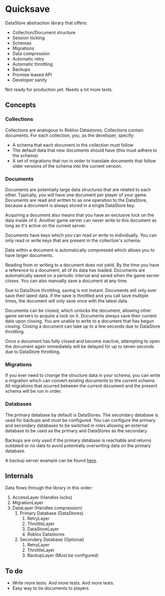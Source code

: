 # Quicksave

DataStore abstraction library that offers:

- Collection/Document structure
- Session locking
- Schemas
- Migrations
- Data compression
- Automatic retry
- Automatic throttling
- Backups
- Promise-based API
- Developer sanity

Not ready for production yet. Needs a lot more tests.

## Concepts

### Collections

Collections are analogous to Roblox Datastores. Collections contain documents. For each collection, you, as the developer, specify:

- A schema that each document in the collection must follow
- The default data that new documents should have (this must adhere to the schema)
- A set of migrations that run in order to translate documents that follow older versions of the schema into the current version.

### Documents

Documents are potentially large data structures that are related to each other. Typically, you will have one document per player of your game. Documents are read and written to as one operation to the DataStore, because a document is always stored in a single DataStore key.

Acquiring a document also means that you have an exclusive lock on the data inside of it. Another game server can never write to this document as long as it's active on the current server.

Documents have keys which you can read or write to individually. You can only read or write keys that are present in the collection's schema.

Data within a document is automatically compressed which allows you to have larger documents.

Reading from or writing to a document does not yield. By the time you have a reference to a document, all of its data has loaded. Documents are automatically saved on a periodic interval and saved when the game server closes. You can also manually save a document at any time.

Due to DataStore throttling, saving is not instant. Documents will only ever save their latest data. If the save is throttled and you call save multiple times, the document will only save once with the latest data.

Documents can be closed, which unlocks the document, allowing other game servers to acquire a lock on it. Documents always save their current data upon closing. You are unable to write to a document that has begun closing. Closing a document can take up to a few seconds due to DataStore throttling.

Once a document has fully closed and become inactive, attempting to open the document again immediately will be delayed for up to seven seconds due to DataStore throttling.

### Migrations

If you ever need to change the structure data in your schema, you can write a migration which can convert existing documents to the current schema. All migrations that ocurred between the current document and the present schema will be run in order.

### Databases

The primary database by default is DataStores. The secondary database is used for backups and must be configured. You can configure the primary and secondary databases to be switched
in roles allowing an external database to be used as the primary and DataStores as the secondary.

Backups are only used if the primary database is reachable and returns outdated or no data to avoid potentially overwriting data on the primary database.

A backup server example can be found [here](https://github.com/raphtalia/QuicksaveSQLite3).

## Internals

Data flows through the library in this order:

1. AccessLayer (Handles locks)
2. MigrationLayer
3. DataLayer (Handles compression)
   1. Primary Database (DataStores)
      1. RetryLayer
      2. ThrottleLayer
      3. DataStoreLayer
      4. Roblox Datastores
   2. Secondary Database (Optional)
      1. RetryLayer
      2. ThrottleLayer
      3. BackupLayer (Must be configured)

## To do

- Write more tests. And more tests. And more tests.
- Easy way to tie documents to players

